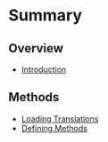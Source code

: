 # Summary

## Overview

* [Introduction](README.md)

## Methods

* [Loading Translations](loading-translations.md)
* [Defining Methods](methods.md)


